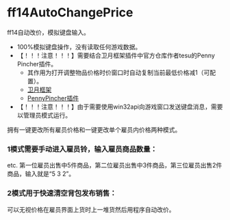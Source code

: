 # ff14AutoChangePrice
ff14自动改价，模拟键盘输入。
- 100%模拟键盘操作，没有读取任何游戏数据。
- 【！！！注意！！！】需要结合卫月框架插件中官方仓库作者tesu的Penny Pincher插件。
  - 其作用为打开调整物品价格时价窗口时自动复制当前最低价格减1（可配置）。
  - [卫月框架](https://bbs.tggfl.com/topic/32/dalamud-%E5%8D%AB%E6%9C%88%E6%A1%86%E6%9E%B6。)
  - [PennyPincher插件](https://github.com/tesu/PennyPincher。)
- 【！！！注意！！！】由于需要使用win32api向游戏窗口发送键盘消息，需要以管理员模式运行。

拥有一键更改所有雇员价格和一键更改单个雇员内价格两种模式。
### 1模式需要手动进入雇员铃，输入雇员商品数量：
etc. 第一位雇员出售中5件商品，第二位雇员出售中3件商品，第三位雇员出售2件商品，输入就是“5 3 2”。
### 2模式用于快速清空背包发布销售：
可以无视价格在雇员界面上货时上一堆货然后用程序自动改价。


